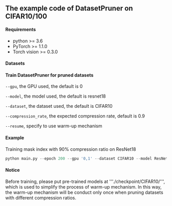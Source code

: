 ## The example code of DatasetPruner on CIFAR10/100 

#### Requirements

* python >= 3.6
* PyTorch >= 1.1.0
* Torch vision >= 0.3.0

#### Datasets

[CIFAR10]: http://www.cs.toronto.edu/~kriz/cifar-10-python.tar.gz
[CIFAR100]: http://www.cs.toronto.edu/~kriz/cifar-100-python.tar.gz

#### Train DatasetPruner for pruned datasets

 ```--gpu```, the GPU used, the default is 0

```--model```, the model used, the default is resnet18

```--dataset```, the dataset used, the default is CIFAR10

```--compression_rate```, the expected compression rate, default is 0.9

```--resume```, specify to use warm-up mechanism


#### Example
Training mask index with 90% compression ratio on ResNet18
```python
python main.py --epoch 200 --gpu '0,1' --dataset CIFAR10 --model ResNet18 --compression_rate 0.90 --resume
```

#### Notice
Before training, please put pre-trained models at '''./checkpoint/CIFAR10/''', which is used to simplify the process of warm-up mechanism.
In this way, the warm-up mechanism will be conduct only once when pruning datasets with different compression ratios.